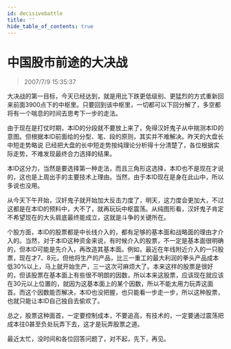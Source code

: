 ```yaml
---
id: decisivebattle 
title: ''
hide_table_of_contents: true
---
```


# 中国股市前途的大决战

> 2007/7/9 15:35:37

<div style={{color: '#FF0000', fontWeight: 'bold'}}>

大决战的第一目标，今天已经达到，就是用比下跌更低级别、更猛烈的方式重新回来前面3900点下的中枢里。只要回到该中枢里，一切都可以下回分解了，多空都将有一个喘息的时间去思考下一步的走法。
 
由于现在是打仗时期，本ID的分段就不要放上来了，免得汉奸鬼子从中揣测本ID的意图。但根据本ID前面给的分型、笔、段的原则，其实并不难解决。昨天的大盘长中短走势略说 已经把大盘的长中短走势按纯理论分析得十分清楚了，各位根据实际走势，不难发现最终合力选择的结果。
 
本ID这分力，当然是要选择第一种走法，而且三角形这选择，本ID也不是现在才说的，这也是上周出手的主要技术上理由。当然，由于本ID现在是身在此山中，所以多说也没用。
 
从今天下午开始，汉奸鬼子就开始加大反击力度了，明天，这力度会更加大，不过这都是在本ID的预料中，大不了，就再玩玩中枢震荡。从纯图形看，汉奸鬼子肯定不希望现在的大头肩底最终能成立，这就是斗争的关键所在。
 
个股方面，本ID的股票都是中长线介入的，都有足够的基本面和战略面的理由才介入的。当然，对于本ID这种资金来说，有时候介入的股票，不一定是基本面很明确的，但本ID可能是先介入，再改造其基本面。例如，最近在年线附近介入的一只股票，现在才7、8元，但他将生产的产品，比三一重工的最大利润的拳头产品成本低30%以上，马上就开始生产，三一这次可麻烦大了。本来这样的股票是很好的，但该股票在基本面上有些很不明朗的因数，所以本来这股票，应该现在就应该在30元以上位置的，就因为这基本面上的某个因数，所以不能太用力玩弄这面首。而这个因数能否解决，本ID也没把握，也只能看一步走一步，所以这种股票，也就只能让本ID自己独自去偷欢了。
 
总之，股票这种面首，一定要控制成本，不要追高，有技术的，一定要通过震荡把成本往0甚至负处玩弄下去，这才是玩弄股票之道。
 
最近太忙，没时间和各位回答问题了，对不起，先下，再见。
</div>